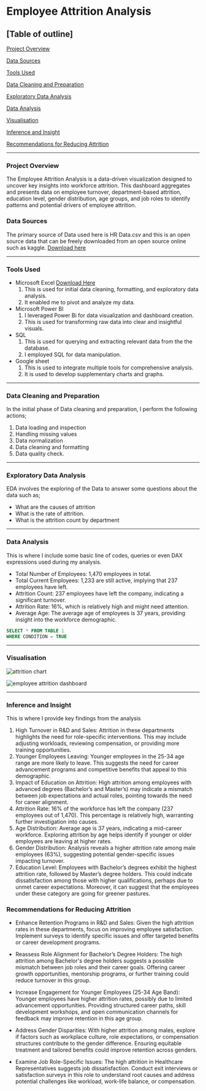 # Employee Attrition Analysis 

## [Table of outline]


[Project Overview](#project-overview)

[Data Sources](#data-sources)

[Tools Used](#tools-used)

[Data Cleaning and Preparation](#data-cleaning-and-preparation)

[Exploratory Data Analysis](#exploratory-data-analysis)

[Data Analysis](#data-analysis) 

[Visualisation](#visualisation)

[Inference and Insight](#inference-and-insight)

[Recommendations for Reducing Attrition](#recommendations-for-reducing-attrition)

---
### Project Overview
The Employee Attrition Analysis is a data-driven visualization designed to uncover key insights into workforce attrition. This dashboard aggregates and presents data on employee turnover, department-based attrition, education level, gender distribution, age groups, and job roles to identify patterns and potential drivers of employee attrition.

### Data Sources
 The primary source of Data used here is HR Data.csv and this is an open source data that can be freely downloaded from an open source online such as kaggle. [Download here](http://www.kaggle.com) 

---
### Tools Used
- Microsoft Excel [Download Here](http://www.microsoft.com)
  1. This is used for initial data cleaning, formatting, and exploratory data analysis.
  2. It enabled me to pivot and analyze my data.
- Microsoft Power BI
  1. I leveraged Power Bi for data visualization and dashboard creation.
  2. This is used for transforming raw data into clear and insightful visuals.
- SQL
  1. This is used for querying and extracting relevant data from the the database.
  2. I employed SQL for  data manipulation.
- Google sheet     
  1. This is used to integrate multiple tools for comprehensive analysis.
  2. It is used to develop supplementary charts and graphs.
--- 
### Data Cleaning and Preparation
In the initial phase of Data cleaning and preparation, I perform the following actions;
  1. Data loading and inspection
  2. Handling missing values
  3. Data normalization
  4. Data cleaning and formatting
  5. Data quality check.
---
### Exploratory Data Analysis
EDA involves the exploring of the Data to answer some questions about the data such as;
  - What are the causes of attrition
  - What is the rate of attrition.
  - What is the attrition count by department
---
### Data Analysis 

This is where I include some basic line of codes, queries or even DAX expressions used during my analysis. 

 - Total Number of Employees: 1,470 employees in total.
 - Total Current Employees: 1,233 are still active, implying that 237 employees have left.
 - Attrition Count: 237 employees have left the company, indicating a significant turnover.
 - Attrition Rate: 16%, which is relatively high and might need attention.
 - Average Age: The average age of employees is 37 years, providing insight into the workforce demographic.

  ```SQL
SELECT * FROM TABLE 1
WHERE CONDITION = TRUE
```

---
### Visualisation

![attrition chart](https://github.com/user-attachments/assets/a114a4b2-98f1-4a3e-9daf-a163e1a22c5b)

![employee attrition dashboard](https://github.com/user-attachments/assets/1c949ebd-06da-47f8-bc8a-a564372ebdb3)

---
### Inference and Insight
This is where I provide key findings from the analysis

  1. High Turnover in R&D and Sales: Attrition in these departments highlights the need for role-specific interventions. This may include adjusting workloads, reviewing compensation, or providing more training opportunities.
  2. Younger Employees Leaving: Younger employees in the 25-34 age range are more likely to leave. This suggests the need for career advancement programs and competitive benefits that appeal to this demographic.
  3. Impact of Education on Attrition: High attrition among employees with advanced degrees (Bachelor’s and Master’s) may indicate a mismatch between job expectations and actual roles, pointing towards the need for career alignment.
  4. Attrition Rate: 16% of the workforce has left the company (237 employees out of 1,470). This percentage is relatively high, warranting further investigation into causes.
  5. Age Distribution: Average age is 37 years, indicating a mid-career workforce. Exploring attrition by age helps identify if younger or older employees are leaving at higher rates.
  6. Gender Distribution: Analysis reveals a higher attrition rate among male employees (63%), suggesting potential gender-specific issues impacting turnover.
  7. Education Level: Employees with Bachelor’s degrees exhibit the highest attrition rate, followed by Master’s degree holders. This could indicate dissatisfaction among those with higher qualifications, perhaps due to unmet career expectations. Moreover, it can suggest that the employees under these category are going for greener pastures.

### Recommendations for Reducing Attrition
 - Enhance Retention Programs in R&D and Sales: Given the high attrition rates in these departments, focus on improving employee satisfaction. Implement surveys to identify specific issues and offer targeted benefits or career development programs.

 - Reassess Role Alignment for Bachelor’s Degree Holders: The high attrition among Bachelor's degree holders suggests a possible mismatch between job roles and their career goals. Offering career growth opportunities, mentorship programs, or further training could reduce turnover in this group.

 - Increase Engagement for Younger Employees (25-34 Age Band): Younger employees have higher attrition rates, possibly due to limited advancement opportunities. Providing structured career paths, skill development workshops, and open communication channels for feedback may improve retention in this age group.

 - Address Gender Disparities: With higher attrition among males, explore if factors such as workplace culture, role expectations, or compensation structures contribute to the gender difference. Ensuring equitable treatment and tailored benefits could improve retention across genders.

 - Examine Job Role-Specific Issues: The high attrition in Healthcare Representatives suggests job dissatisfaction. Conduct exit interviews or satisfaction surveys in this role to understand root causes and address potential challenges like workload, work-life balance, or compensation.



   
